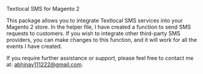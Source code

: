 Textlocal SMS for Magento 2

This package allows you to integrate Textlocal SMS services into your Magento 2 store. In the helper file, I have created a function to send SMS requests to customers. If you wish to integrate other third-party SMS providers, you can make changes to this function, and it will work for all the events I have created.

If you require further assistance or support, please feel free to contact me at: abhinay111222@gmail.com.
